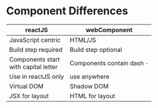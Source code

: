 # Component Differences

| reactJS                                   | webComponent                |
| ----------------------------------------- | --------------------------- |
| JavaScript centric                        | HTML/JS                     |
| Build step required                       | Build step optional         |
| Components start<br />with capital letter | Components contain dash `-` |
| Use in reactJS only                       | use anywhere                |
| Virtual DOM                               | Shadow DOM                  |
| JSX for layout                            | HTML for layout             |
